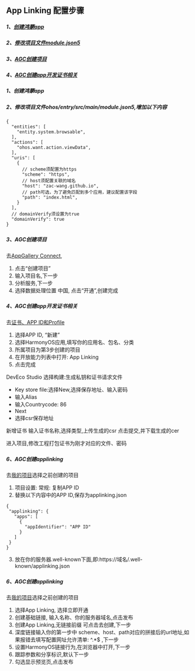 ## App Linking 配置步骤

##### 1、**[创建鸿蒙app](#create-project)**
##### 2、**[修改项目文件module.json5](#edit-project-module.json5)**
##### 3、**[AGC创建项目](#create-agc-project)**
##### 4、**[AGC创建app开发证书相关](#create-agc-app)**

### <h5 id='create-project'>1、创建鸿蒙app</h5>

### <h5 id='edit-project-module.json5'>2、修改项目文件ohos/entry/src/main/module.json5,增加以下内容</h5>

```
{
  "entities": [
    "entity.system.browsable",
  ],
  "actions": [
    "ohos.want.action.viewData",
  ],
  "uris": [
    {
      // scheme须配置为https
      "scheme": "https",
      // host须配置关联的域名
      "host": "zac-wang.github.io",
      // path可选，为了避免匹配到多个应用，建议配置该字段
      "path": "index.html",
    }
  ],
  // domainVerify须设置为true
  "domainVerify": true
}
```

### <h5 id='create-agc-project'>3、AGC创建项目</h5>
去[AppGallery Connect](https://developer.huawei.com/consumer/cn/service/josp/agc/index.html#/myProject), 
1. 点击“创建项目”
2. 输入项目名,下一步
3. 分析服务,下一步
4. 选择数据处理位置 中国, 点击“开通”,创建完成

### <h5 id='create-agc-cer'>4、AGC创建app开发证书相关</h5>
去[证书、APP ID和Profile](https://developer.huawei.com/consumer/cn/service/josp/agc/index.html#/harmonyOSDevPlatform/9249519184596237889)
1. 选择APP ID, “新建”
2. 选择HarmonyOS应用,填写你的应用名、包名、分类
3. 所属项目为第3步创建的项目
4. 在开放能力列表中打开: App Linking
5. 点击完成


DevEco Studio 选择构建:生成私钥和证书请求文件
- Key store file:选择New,选择保存地址、输入密码
- 输入Alias
- 输入Countrycode: 86
- Next
- 选择csr保存地址

新增证书
输入证书名称,选择类型,上传生成的csr
点击提交,并下载生成的cer

进入项目,修改工程打包证书为刚才对应的文件、密码

### <h5 id='create-agc-cer'>6、AGC创建applinking</h5>
去[我的项目](https://developer.huawei.com/consumer/cn/service/josp/agc/index.html#/myProject)选择之前创建的项目
1. 项目设置: 常规: 复制APP ID
2. 替换以下内容中的APP ID,保存为applinking.json
```
{
 "applinking": {
   "apps": [
     {
       "appIdentifier": "APP ID"
     }
   ]
 }
}
```
3. 放在你的服务器.well-known下面,即:https://域名/.well-known/applinking.json


### <h5 id='create-agc-cer'>6、AGC创建applinking</h5>
去[我的项目](https://developer.huawei.com/consumer/cn/service/josp/agc/index.html#/myProject)选择之前创建的项目
1. 选择App Linking, 选择立即开通
2. 创建基础链接, 输入名称、你的服务器域名,点击发布
3. 创建App Linking,无链接前缀 可点击去创建,下一步
4. 深度链接输入你的第一步中 scheme、host、path对应的拼接后的url地址,如果报错去填写配置网址允许清单: ^.*$ ,下一步
5. 设置HarmonyOS链接行为,在浏览器中打开,下一步
6. 跟踪参数和分享标识,默认下一步
7. 勾选显示预览页,点击发布




